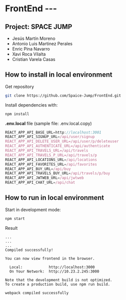 # FrontEnd --- 

## Project: SPACE JUMP
* Jesús Martín Moreno
* Antonio Luis Martinez Perales
* Enric Pina Navarro
* Xavi Roca Vilalta
* Cristian Varela Casas

## How to install in local environment

Get repository
```sh
git clone https://github.com/Spaice-Jump/FrontEnd.git
```

Install dependencies with:
```sh
npm install
```

**.env.local** file (sample file: .env.local.copy)
```js
REACT_APP_API_BASE_URL=http://localhost:3001
REACT_APP_API_SIGNUP_URL=/api/user/signup
REACT_APP_API_DELETE_USER_URL=/api/user/p/deleteuser
REACT_APP_API_AUTHENTICATE_URL=/api/authenticate
REACT_APP_API_TRAVELS_URL=/api/travels
REACT_APP_API_TRAVELS_P_URL=/api/travels/p
REACT_APP_API_LOCATIONS_URL=/api/locations
REACT_APP_API_FAVORITES_URL=/api/favorites
REACT_APP_API_BUY_URL=/api/buy
REACT_APP_API_TRAVELS_BUY_URL=/api/travels/p/buy
REACT_APP_API_JWTWEB_URL=/api/jwtweb
REACT_APP_API_CHAT_URL=/api/chat
```

## How to run in local environment

Start in development mode:
```sh
npm start
```

Result
```log  
...
...
...
Compiled successfully!

You can now view frontend in the browser.

  Local:            http://localhost:3000
  On Your Network:  http://10.23.2.245:3000

Note that the development build is not optimized.
To create a production build, use npm run build.

webpack compiled successfully
```




